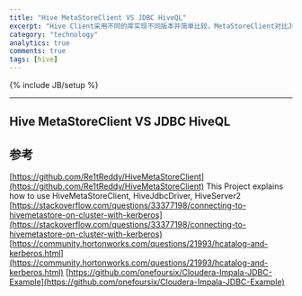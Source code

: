 ```yaml
---
title: "Hive MetaStoreClient VS JDBC HiveQL"
excerpt: "Hive Client采用不同的库实现不同版本并简单比较，MetaStoreClient对比JDBC HiveQL"
category: "technology"
analytics: true
comments: true
tags: [hive]
---
```

{% include JB/setup %}

<!-- TODO -->

---

## Hive MetaStoreClient VS JDBC HiveQL

## 参考

[https://github.com/Re1tReddy/HiveMetaStoreClient](https://github.com/Re1tReddy/HiveMetaStoreClient) This Project explains how to use HiveMetaStoreClient, HiveJdbcDriver, HiveServer2
[https://stackoverflow.com/questions/33377198/connecting-to-hivemetastore-on-cluster-with-kerberos](https://stackoverflow.com/questions/33377198/connecting-to-hivemetastore-on-cluster-with-kerberos)
[https://community.hortonworks.com/questions/21993/hcatalog-and-kerberos.html](https://community.hortonworks.com/questions/21993/hcatalog-and-kerberos.html)
[https://github.com/onefoursix/Cloudera-Impala-JDBC-Example](https://github.com/onefoursix/Cloudera-Impala-JDBC-Example)

